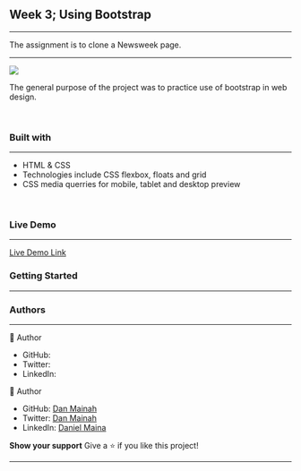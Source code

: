 <h2><b>Week 3; Using Bootstrap</b></h2>
<hr>
<p>The assignment is to clone a Newsweek page.</p>
<hr>
<img src="img/news.png">
<br>
<p>The general purpose of the project was to practice use of bootstrap in web design.</p><br>
<h3><b>Built with</b></h3>
<hr>
<ul>
  <li>HTML & CSS</li> 
  <li>Technologies include CSS flexbox, floats and grid</li>
  <li>CSS media querries for mobile, tablet and desktop preview</li>
</ul>
<br>
<h3><b>Live Demo</b></h3>
<hr>
<a href="">Live Demo Link</a><br>
<h3><b>Getting Started</b></h3>
<hr>
                        
                                                       
<h3><b>Authors</b></h3>
<hr>
 👤 Author<br>
   
<ul>
  <li>GitHub: <a href=""></a></li>
  <li>Twitter: <a href=""></a></li>
  <li>LinkedIn: <a href=""></a></li>
</ul  
  
 <hr>
 👤 Author<br>
   
<ul>
  <li>GitHub: <a href="https://github.com/danmainah">Dan Mainah</a></li>
  <li>Twitter: <a href="https://twitter.com/dan_mainah">Dan Mainah</a></li>
  <li>LinkedIn: <a href="www.linkedin.com/in/daniel-maina-315a38191">Daniel Maina</a></li>
</ul   


<h3><b>Show your support</b></h3>
Give a ⭐️ if you like this project!<hr>
